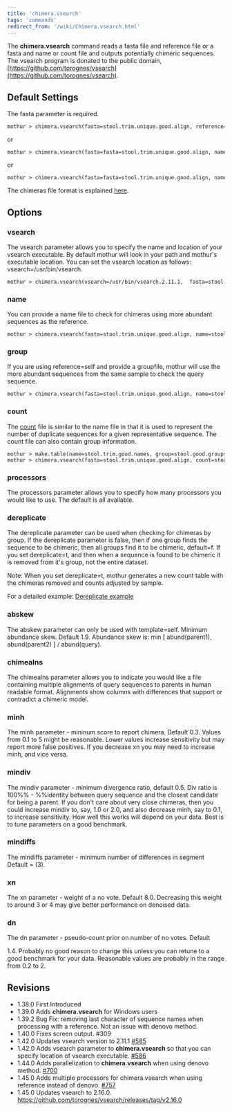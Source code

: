 ```yaml
---
title: 'chimera.vsearch'
tags: 'commands'
redirect_from: '/wiki/Chimera.vsearch.html'
---
```

The **chimera.vsearch** command reads a fasta file and reference file or a
fasta and name or count file and outputs potentially chimeric sequences.
The vsearch program is donated to the public domain,
[https://github.com/torognes/vsearch](https://github.com/torognes/vsearch).


## Default Settings

The fasta parameter is required.

    mothur > chimera.vsearch(fasta=stool.trim.unique.good.align, reference=silva.gold.align)

or

    mothur > chimera.vsearch(fasta=fasta=stool.trim.unique.good.align, name=fasta=stool.trim.unique.good.names)

or

    mothur > chimera.vsearch(fasta=fasta=stool.trim.unique.good.align, name=fasta=stool.trim.unique.good.names, group=stool.trim.unique.good.groups)

The chimeras file format is explained
[here](https://web.archive.org/web/20150220030441/https://drive5.com/usearch/manual/uchimeout.html).

## Options

### vsearch

The vsearch parameter allows you to specify the name and location of
your vsearch executable. By default mothur will look in your path and
mothur's executable location. You can set the vsearch location as
follows: vsearch=/usr/bin/vsearch.

    mothur > chimera.vsearch(vsearch=/usr/bin/vsearch.2.11.1,  fasta=stool.trim.unique.good.align, name=stool.trim.good.names)

### name

You can provide a name file to check for chimeras using more abundant
sequences as the reference.

    mothur > chimera.vsearch(fasta=stool.trim.unique.good.align, name=stool.trim.good.names)

### group

If you are using reference=self and provide a groupfile, mothur will use
the more abundant sequences from the same sample to check the query
sequence.

    mothur > chimera.vsearch(fasta=stool.trim.unique.good.align, name=stool.trim.good.names, group=stool.good.groups)

### count

The [ count](/wiki/Count_File) file is similar to the name file in
that it is used to represent the number of duplicate sequences for a
given representative sequence. The count file can also contain group
information.

    mothur > make.table(name=stool.trim.good.names, group=stool.good.groups)
    mothur > chimera.vsearch(fasta=stool.trim.unique.good.align, count=stool.trim.good.count_table)

### processors

The processors parameter allows you to specify how many processors you
would like to use. The default is all available.

### dereplicate

The dereplicate parameter can be used when checking for chimeras by
group. If the dereplicate parameter is false, then if one group finds
the sequence to be chimeric, then all groups find it to be chimeric,
default=f. If you set dereplicate=t, and then when a sequence is found 
to be chimeric it is removed from it's group, not the entire dataset. 

Note: When you set dereplicate=t, mothur generates a new count table
with the chimeras removed and counts adjusted by sample. 

For a detailed example: [Dereplicate example](/_wiki/Chimera_Dereplicate_Example)

### abskew

The abskew parameter can only be used with template=self. Minimum
abundance skew. Default 1.9. Abundance skew is: min \[ abund(parent1),
abund(parent2) \] / abund(query).

### chimealns

The chimealns parameter allows you to indicate you would like a file
containing multiple alignments of query sequences to parents in human
readable format. Alignments show columns with differences that support
or contradict a chimeric model.

### minh

The minh parameter - mininum score to report chimera. Default 0.3.
Values from 0.1 to 5 might be reasonable. Lower values increase
sensitivity but may report more false positives. If you decrease xn you
may need to increase minh, and vice versa.

### mindiv

The mindiv parameter - minimum divergence ratio, default 0.5. Div ratio
is 100%% - %%identity between query sequence and the closest candidate
for being a parent. If you don't care about very close chimeras, then
you could increase mindiv to, say, 1.0 or 2.0, and also decrease minh,
say to 0.1, to increase sensitivity. How well this works will depend on
your data. Best is to tune parameters on a good benchmark.

### mindiffs

The mindiffs parameter - minimum number of differences in segment
Default = (3).

### xn

The xn parameter - weight of a no vote. Default 8.0. Decreasing this
weight to around 3 or 4 may give better performance on denoised data.

### dn

The dn parameter - pseudo-count prior on number of no votes. Default

1\.4. Probably no good reason to change this unless you can retune to a
good benchmark for your data. Reasonable values are probably in the
range from 0.2 to 2.

## Revisions

-   1.38.0 First Introduced
-   1.39.0 Adds **chimera.vsearch** for Windows users
-   1.39.2 Bug Fix: removing last character of sequence names when
    processing with a reference. Not an issue with denovo method.
-   1.40.0 Fixes screen output. \#309
-   1.42.0 Updates vsearch version to 2.11.1
    [\#585](https://github.com/mothur/mothur/issues/585)
-   1.42.0 Adds vsearch parameter to **chimera.vsearch** so that you can
    specify location of vsearch executable.
    [\#586](https://github.com/mothur/mothur/issues/586)
-   1.44.0 Adds parallelization to **chimera.vsearch** when using denovo
    method. [\#700](https://github.com/mothur/mothur/issues/700)
-   1.45.0 Adds multiple processors for chimera.vsearch when using reference instead of denovo. [\#757](https://github.com/mothur/mothur/issues/757)
-   1.45.0 Updates vsearch to 2.16.0. https://github.com/torognes/vsearch/releases/tag/v2.16.0
